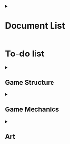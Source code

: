 <details>
<summary><h1>Document List</h1></summary>

[**Project Description** *(README.md)*](README.md#bounce-climber-project-description)

[**Game Manual** *(GAMEMANUAL.md)*](GAMEMANUAL.md#game-manual)

[**To-do List** *(TODOLIST.md)*](TODOLIST.md#to-do-list)

</details>

# To-do list

<details>
<summary><h2>Game Structure</h2></summary>

I will gather here things that are mostly done in the side of creating a skeleton for the game to work with.

- [ ] State machines
    - [ ] **Player**
        - [ ] Basic States
            - [ ] In Main Menu
            - [ ] Dead
            - [ ] Playing
            - [ ] Movement
                - [ ] Bouncing
                - [ ] Falling
                - [ ] Jumping

        - [ ] Special States
            - [ ] Static Toggle
            - [ ] Collision Toggle
            - [ ] Showcase for menus
                - [ ] Idle
                - [ ] Bouncing

    - [ ] **Game**
        - [ ] Main Menu
        - [ ] Paused
        - [ ] Playing

- [ ] **Platform changes**
    - [x] Give platforms breakable layers
        - [ ] As a list
        - [ ] Have set their own health

- [ ] **Player changes**
    - [ ] Inflict damage to platforms on contact
        - [ ] Static amount
            - [ ] Eventually upgradeable (lower damage inflicted)
        - [ ] Based on speed on contact

</details>

<details>
<summary><h2>Game Mechanics</h2></summary>

Here I am aiming to use the skeleton of the game

### Game menus

- [ ] **Main Menu**
    - [ ] Play Game Menu
        - [ ] Start Game
        - [ ] Change Gamemode
        - [ ] Back to Main Menu
- [ ] **Pause Menu**
    - [ ] Continue
    - [ ] Settings Menu
    - [ ] To Main Menu

- [ ] **Gameover Menu**
    - [ ] Restart
    - [ ] To Main Menu

- [ ] **Settings Menu**
    - [ ] Game Settings
        - [ ] Ball color change

    - [ ] Sound Settings
        - [ ] Main Volume Slider 0 to 100 (Default 50)

### Minimap

- [ ] Intuitive to read
- [ ] Useful for micro-movements

### Gameplay

#### Player Specific

- [ ] [**Charge jump ability**](GAMEMANUAL.md#charge-jump-ability)
- [ ] [**Dash ability**](GAMEMANUAL.md#dash-ability)
- [ ] [**Dive ability**](GAMEMANUAL.md#dive-ability)

- [ ] Player/Ball deformation
    - [ ] On bounce
    - [ ] On high speeds
    - [ ] Back to original on zero speed
    - [ ] Jump delay based on Falling speed
    - [ ] Deformation amount based on falling speed
    - [ ] Add extra special effects on higher velocities

- [ ] Double-jump
- [x] Icy platform break on contact (from above)

#### Game Specific

- [ ] Give platforms "health" for when they break
    - [ ] Some platforms to never break
    - [ ] Some platforms to have layers, which have their own health
- [ ] Close game loop (Start game --> play --> lose/win --> start game)
- [ ] Cycle of Seasons with distance

</details>

<details>
<summary><h2>Art</h2></summary>

I aim to create very pleasing looking and sounding game with these effects

- [ ] Polishing game with graphics and sounds
    - [ ] Ball deformation
    - [ ] Better splash animation on landing
    - [ ] Better default platform break animation

- [ ] Add more platform types
    - [x] **Winter**
        - [x] Winter platform animations (Ice break and melt)
        - [ ] Unique sound on ice and the platform
        - [x] Unique animation on land (Ice breaking, none for platform inside)

    - [ ] **Spring**

    - [x] **Summer**
        - [ ] Summer platform animations (maybe flowers growing, bees flying)
        - [ ] Unique sound
        - [ ] Unique animation on land

    - [ ] **Autumn**
    
</details>